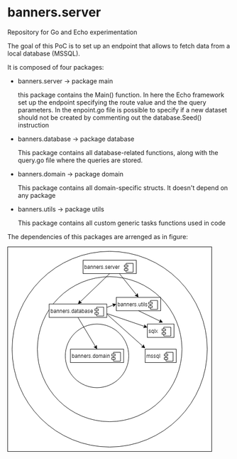 # banners.server
Repository for Go and Echo experimentation

The goal of this PoC is to set up an endpoint that allows to fetch data from a local database (MSSQL).

It is composed of four packages:

  - banners.server -> package main
    
    this package contains the Main() function. 
    In here the Echo framework set up the endpoint specifying the route value and the the query parameters.
    In the enpoint.go file is possible to specify if a new dataset should not be created by commenting out the 
    database.Seed() instruction
  
  - banners.database -> package database
  
    This package contains all database-related functions, along with the query.go file where the queries are stored.
  
  - banners.domain -> package domain
  
    This package contains all domain-specific structs. It doesn't depend on any package
  
  - banners.utils -> package utils
  
    This package contains all custom generic tasks functions used in code

The dependencies of this packages are arrenged as in figure:

![Screenshot](bannersUml.png)

